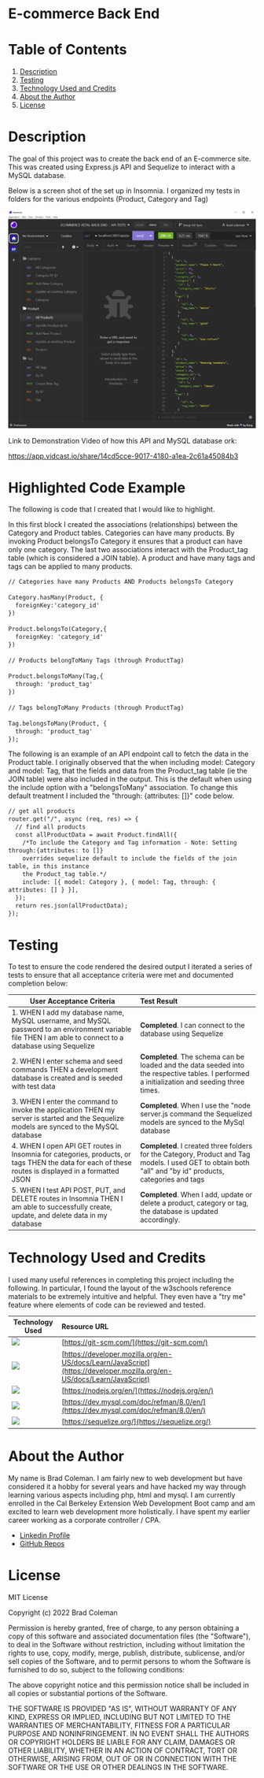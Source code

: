 # E-commerce Back End 

# **Table of Contents**
1. [Description](#description)
2. [Testing](#testing)
3. [Technology Used and Credits](#technology-used-and-credits)
4. [About the Author](#about-the-author)
5. [License](#license)


# **Description**

The goal of this project was to create the back end of an E-commerce site. This was created using Express.js API and Sequelize to interact with a MySQL database.

Below is a screen shot of the set up in Insomnia.  I organized my tests in folders for the various endpoints (Product, Category and Tag)

![screenshot](./assets/sc_one.jpg)


Link to Demonstration Video of how this API and MySQL database ork:

https://app.vidcast.io/share/14cd5cce-9017-4180-a1ea-2c61a45084b3


# **Highlighted Code Example**

The following is code that I created that I would like to highlight.  

In this first block I created the associations (relationships) between the Category and Product tables.  Categories can have many products.  By invoking Product belongsTo Category it ensures that a product can have only one category.  The last two associations interact with the Product_tag table (which is considered a JOIN table).  A product and have many tags and tags can be applied to many products.  
```
// Categories have many Products AND Products belongsTo Category

Category.hasMany(Product, {
  foreignKey:'category_id'
})

Product.belongsTo(Category,{
  foreignKey: 'category_id'
})

// Products belongToMany Tags (through ProductTag)

Product.belongsToMany(Tag,{
  through: 'product_tag'
})

// Tags belongToMany Products (through ProductTag)

Tag.belongsToMany(Product, { 
  through: 'product_tag'
});

```

The following is an example of an API endpoint call to fetch the data in the Product table.  I originally observed that the when including model: Category and model: Tag, that the fields and data from the Product_tag table (ie the JOIN table) were also included in the output.  This is the default when using the include option with a "belongsToMany" association.  To change this default treatment I included the "through: {attributes: []}" code below. 

```
// get all products
router.get("/", async (req, res) => {
  // find all products
  const allProductData = await Product.findAll({
    /*To include the Category and Tag information - Note: Setting through:{attributes: to []} 
    overrides sequelize default to include the fields of the join table, in this instance 
    the Product_tag table.*/
    include: [{ model: Category }, { model: Tag, through: { attributes: [] } }],
  });
  return res.json(allProductData);
});
```

# **Testing** 

To test to ensure the code rendered the desired output I iterated a series of tests to ensure that all acceptance criteria were met and documented completion below:

| User Acceptance Criteria | Test Result | 
| ------------- |:-------------| 
|1. WHEN I add my database name, MySQL username, and MySQL password to an environment variable file THEN I am able to connect to a database using Sequelize  |**Completed**.  I can connect to the database using Sequelize  |
|2. WHEN I enter schema and seed commands THEN a development database is created and is seeded with test data   |**Completed**.  The schema can be loaded and the data seeded into the respective tables.  I performed a initialization and seeding three times.      |
|3. WHEN I enter the command to invoke the application THEN my server is started and the Sequelize models are synced to the MySQL database     |**Completed**.  When I use the "node server.js command the Sequelized models are synced to the MySql database      |
|4. WHEN I open API GET routes in Insomnia for categories, products, or tags THEN the data for each of these routes is displayed in a formatted JSON  |**Completed**.  I created three folders for the Category, Product and Tag models.  I used GET to obtain both "all" and "by id" products, categories and tags   |
|5. WHEN I test API POST, PUT, and DELETE routes in Insomnia THEN I am able to successfully create, update, and delete data in my database  |**Completed**.  When I add, update or delete a product, category or tag, the database is updated accordingly.       |



# **Technology Used and Credits**

I used many useful references in completing this project including the following.  In particular, I found the layout of the w3schools reference materials to be extremely intuitive and helpful.  They even have a "try me" feature where elements of code can be reviewed and tested. 


| Technology Used | Resource URL | 
| ------------- |:-------------| 
| <img src="https://img.shields.io/badge/GIT-E44C30?style=for-the-badge&logo=git&logoColor=white"> | [https://git-scm.com/](https://git-scm.com/) | 
| <img src="https://img.shields.io/badge/JavaScript-F7DF1E?style=for-the-badge&logo=javascript&logoColor=black"> | [https://developer.mozilla.org/en-US/docs/Learn/JavaScript](https://developer.mozilla.org/en-US/docs/Learn/JavaScript) |
| <img src="https://img.shields.io/badge/Node.js-43853D?style=for-the-badge&logo=node.js&logoColor=white"> | [https://nodejs.org/en/](https://nodejs.org/en/) |
| <img src="https://img.shields.io/badge/MySQL-005C84?style=for-the-badge&logo=mysql&logoColor=white"> | [https://dev.mysql.com/doc/refman/8.0/en/](https://dev.mysql.com/doc/refman/8.0/en/) |
| <img src="https://img.shields.io/badge/sequelize-323330?style=for-the-badge&logo=sequelize&logoColor=blue"> | [https://sequelize.org/](https://sequelize.org/) |

# **About the Author**

My name is Brad Coleman. I am fairly new to web development but have considered it a hobby for several years and have hacked my way through learning various aspects including php, html and mysql.  I am currently enrolled in the Cal Berkeley Extension Web Development Boot camp and am excited to learn web development more holistically.  I have spent my earlier career working as a corporate controller / CPA.

- [Linkedin Profile](https://www.linkedin.com/in/brad-coleman-109529/)
- [GitHub Repos](https://github.com/bradcoleman60?tab=repositories)


# **License**

MIT License

Copyright (c) 2022 Brad Coleman

Permission is hereby granted, free of charge, to any person obtaining a copy
of this software and associated documentation files (the "Software"), to deal
in the Software without restriction, including without limitation the rights
to use, copy, modify, merge, publish, distribute, sublicense, and/or sell
copies of the Software, and to permit persons to whom the Software is
furnished to do so, subject to the following conditions:

The above copyright notice and this permission notice shall be included in all
copies or substantial portions of the Software.

THE SOFTWARE IS PROVIDED "AS IS", WITHOUT WARRANTY OF ANY KIND, EXPRESS OR
IMPLIED, INCLUDING BUT NOT LIMITED TO THE WARRANTIES OF MERCHANTABILITY,
FITNESS FOR A PARTICULAR PURPOSE AND NONINFRINGEMENT. IN NO EVENT SHALL THE
AUTHORS OR COPYRIGHT HOLDERS BE LIABLE FOR ANY CLAIM, DAMAGES OR OTHER
LIABILITY, WHETHER IN AN ACTION OF CONTRACT, TORT OR OTHERWISE, ARISING FROM,
OUT OF OR IN CONNECTION WITH THE SOFTWARE OR THE USE OR OTHER DEALINGS IN THE
SOFTWARE.



